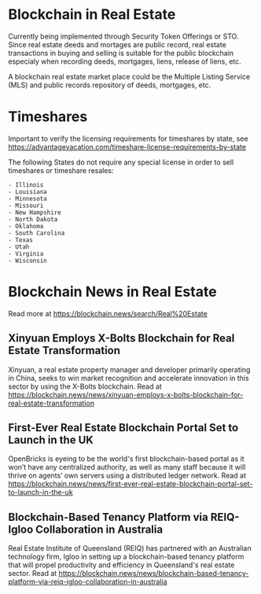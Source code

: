 # Blockchain in Real Estate
Currently being implemented through Security Token Offerings or STO. Since real estate deeds and mortages are public record, real estate transactions in buying and selling is suitable for the public blockchain especialy when recording deeds, mortgages, liens, release of liens, etc.

A blockchain real estate market place could be the Multiple Listing Service (MLS) and public records repository of deeds, mortgages, etc.

# Timeshares
Important to verify the licensing requirements for timeshares by state, see https://advantagevacation.com/timeshare-license-requirements-by-state

The following States do not require any special license in order to sell timeshares or timeshare resales:

    - Illinois
    - Louisiana
    - Minnesota
    - Missouri
    - New Hampshire
    - North Dakota
    - Oklahoma
    - South Carolina
    - Texas
    - Utah
    - Virginia
    - Wisconsin

# Blockchain News in Real Estate
Read more at https://blockchain.news/search/Real%20Estate

## Xinyuan Employs X-Bolts Blockchain for Real Estate Transformation
Xinyuan, a real estate property manager and developer primarily operating in China, seeks to win market recognition and accelerate innovation in this sector by using the X-Bolts blockchain. Read at https://blockchain.news/news/xinyuan-employs-x-bolts-blockchain-for-real-estate-transformation

## First-Ever Real Estate Blockchain Portal Set to Launch in the UK
OpenBricks is eyeing to be the world's first blockchain-based portal as it won’t have any centralized authority, as well as many staff because it will thrive on agents’ own servers using a distributed ledger network. Read at https://blockchain.news/news/first-ever-real-estate-blockchain-portal-set-to-launch-in-the-uk

## Blockchain-Based Tenancy Platform via REIQ-Igloo Collaboration in Australia
Real Estate Institute of Queensland (REIQ) has partnered with an Australian technology firm, Igloo in setting up a blockchain-based tenancy platform that will propel productivity and efficiency in Queensland's real estate sector. Read at https://blockchain.news/news/blockchain-based-tenancy-platform-via-reiq-igloo-collaboration-in-australia